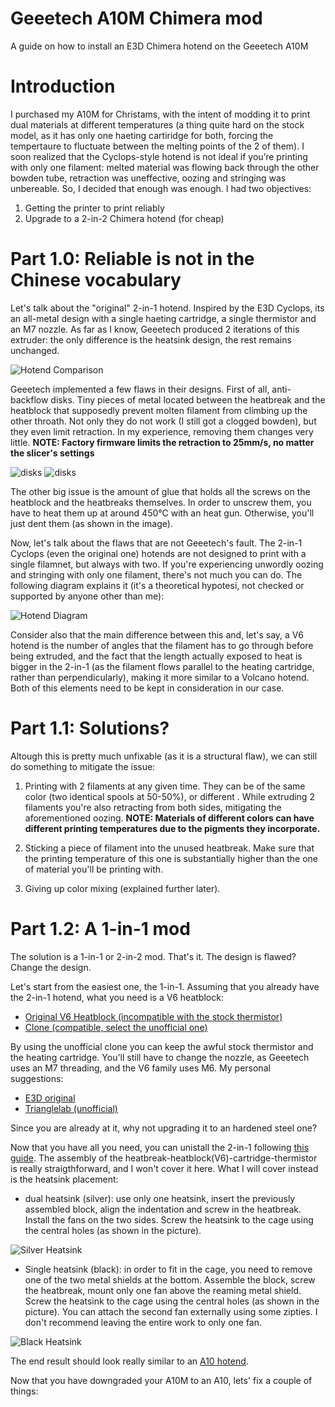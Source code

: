 # Geeetech A10M Chimera mod
A guide on how to install an E3D Chimera hotend on the Geeetech A10M


# Introduction

I purchased my A10M for Christams, with the intent of modding it to print dual materials at different temperatures (a thing quite hard on the stock model, as it has only one haeting cartiridge for both, forcing the tempertaure to fluctuate between the melting points of the 2 of them). I soon realized that the Cyclops-style hotend is not ideal if you’re printing with only one filament: melted material was flowing back through the other bowden tube, retraction was uneffective, oozing and stringing was unbereable. So, I decided that enough was enough.
I had two objectives:
1. Getting the printer to print reliably
2. Upgrade to a 2-in-2 Chimera hotend (for cheap)


# Part 1.0: Reliable is not in the Chinese vocabulary

Let's talk about the "original" 2-in-1 hotend. Inspired by the E3D Cyclops, its an all-metal design with a single haeting cartridge, a single thermistor and an M7 nozzle. As far as I know, Geeetech produced 2 iterations of this extruder: the only difference is the heatsink design, the rest remains unchanged.

![Hotend Comparison](hotend_comparison.jpg)

Geeetech implemented a few flaws in their designs. First of all, anti-backflow disks. Tiny pieces of metal located between the heatbreak and the heatblock that supposedly prevent molten filament from climbing up the other throath. Not only they do not work (I still got a clogged bowden), but they even limit retraction. In my experience, removing them changes very little. **NOTE: Factory firmware limits the retraction to 25mm/s, no matter the slicer's settings**

![disks](disks_closeup.jpg) ![disks](disks_position_1.jpg)


The other big issue is the amount of glue that holds all the screws on the heatblock and the heatbreaks themselves. In order to unscrew them, you have to heat them up at around 450°C with an heat gun. Otherwise, you'll just dent them (as shown in the image).

Now, let's talk about the flaws that are not Geeetech's fault. The 2-in-1 Cyclops (even the original one) hotends are not designed to print with a single filamnet, but always with two. If you're experiencing unwordly oozing and stringing with only one filament, there's not much you can do. The following diagram explains it (it's a theoretical hypotesi, not checked or supported by anyone other than me):

![Hotend Diagram](Hotend_Clog.png)

Consider also that the main difference between this and, let's say, a V6 hotend is the number of angles that the filament has to go through before being extruded, and the fact that the length actually exposed to heat is bigger in the 2-in-1 (as the filament flows parallel to the heating cartridge, rather than perpendicularly), making it more similar to a Volcano hotend. Both of this elements need to be kept in consideration in our case.


# Part 1.1: Solutions?

Altough this is pretty much unfixable (as it is a structural flaw), we can still do something to mitigate the issue:
1. Printing with 2 filaments at any given time. They can be of the same color (two identical spools at 50-50%), or different . While extruding 2 filaments you're also retracting from both sides, mitigating the aforementioned oozing. **NOTE: Materials of different colors can have different printing temperatures due to the pigments they incorporate.**

2. Sticking a piece of filament into the unused heatbreak. Make sure that the printing temperature of this one is substantially higher than the one of material you'll be printing with.

3. Giving up color mixing (explained further later).


# Part 1.2: A 1-in-1 mod

The solution is a 1-in-1 or 2-in-2 mod. That's it. The design is flawed? Change the design.

Let's start from the easiest one, the 1-in-1. Assuming that you already have the 2-in-1 hotend, what you need is a V6 heatblock:
* [Original V6 Heatblock (incompatible with the stock thermistor)](https://e3d-online.com/products/v6-heaterblock-for-sensor-cartridges)
* [Clone (compatible, select the unofficial one)](https://it.aliexpress.com/item/32849595265.html?spm=a2g0o.productlist.0.0.289a21c5BJL6ka&algo_pvid=2ea0c950-dbdc-4134-aab4-0d17e1c7d871&algo_expid=2ea0c950-dbdc-4134-aab4-0d17e1c7d871-7&btsid=2100bdd016128109868592368ecdc2&ws_ab_test=searchweb0_0,searchweb201602_,searchweb201603_)

By using the unofficial clone you can keep the awful stock thermistor and the heating cartridge. You'll still have to change the nozzle, as Geeetech uses an M7 threading, and the V6 family uses M6. My personal suggestions:
* [E3D original](https://e3d-online.com/products/v6-nozzles)
* [Trianglelab (unofficial)](https://it.aliexpress.com/item/32965509920.html?spm=a2g0o.detail.100009.2.1ced540ek9SFEo&gps-id=pcDetailLeftTopSell&scm=1007.13482.95643.0&scm_id=1007.13482.95643.0&scm-url=1007.13482.95643.0&pvid=48714b26-6e22-44f8-85ef-789399836e91&_t=gps-id:pcDetailLeftTopSell,scm-url:1007.13482.95643.0,pvid:48714b26-6e22-44f8-85ef-789399836e91,tpp_buckets:668%230%23131923%23100_668%23888%233325%235_668%232846%238113%231998_668%232717%237563%23523_668%231000022185%231000066059%230_668%233480%2315683%23647)

Since you are already at it, why not upgrading it to an hardened steel one?

Now that you have all you need, you can unistall the 2-in-1 following [this guide](https://github.com/caesar1111/Geeetech-A10M-HotEnd-Maintenance/blob/master/A10M_HotEnd_Maintenance.md). The assembly of the heatbreak-heatblock(V6)-cartridge-thermistor is really straigthforward, and I won't cover it here. What I will cover instead is the heatsink placement:

* dual heatsink (silver): use only one heatsink, insert the previously assembled block, align the indentation and screw in the heatbreak. Install the fans on the two sides. Screw the heatsink to the cage using the central holes (as shown in the picture).

![Silver Heatsink](silver_heatsink_placement.jpg)

* Single heatsink (black): in order to fit in the cage, you need to remove one of the two metal shields at the bottom. Assemble the block, screw the heatbreak, mount only one fan above the reaming metal shield. Screw the heatsink to the cage using the central holes (as shown in the picture). You can attach the second fan externally using some zipties. I don't recommend leaving the entire work to only one fan.

![Black Heatsink](black_heatsink_placement.jpg)

The end result should look really similar to an [A10 hotend](https://www.geeetech.com/geeetech-a10-a30-a30-pro-a20-3d-printer-24v-printing-head-p-1041.html).

Now that you have downgraded your A10M to an A10, lets' fix a couple of things: 
